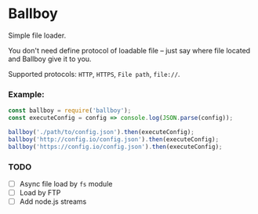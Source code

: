# Ballboy
Simple file loader. 

You don't need define protocol of loadable file – just say where 
file located and Ballboy give it to you. 

Supported protocols: `HTTP`, `HTTPS`, `File path`, `file://`.

### Example:
```js
const ballboy = require('ballboy');
const executeConfig = config => console.log(JSON.parse(config));

ballboy('./path/to/config.json').then(executeConfig);
ballboy('http://config.io/config.json').then(executeConfig);
ballboy('https://config.io/config.json').then(executeConfig);
``` 

### TODO
- [ ] Async file load by `fs` module
- [ ] Load by FTP
- [ ] Add node.js streams
